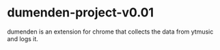 # dumenden-project-v0.01
dumenden is an extension for chrome that collects the data from ytmusic and logs it.
